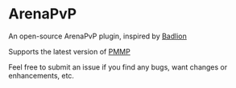 # ArenaPvP

An open-source ArenaPvP plugin, inspired by [Badlion](https://www.badlion.net)

Supports the latest version of [PMMP](https://www.github.com/pmmp/Pocketmine-MP)

Feel free to submit an issue if you find any bugs, want changes or enhancements, etc.
